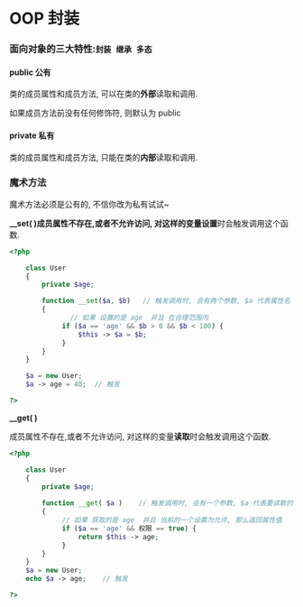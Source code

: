 # OOP 封装

### 面向对象的三大特性:`封装 继承 多态`

#### public 公有

类的成员属性和成员方法, 可以在类的**外部**读取和调用.

如果成员方法前没有任何修饰符, 则默认为 public

#### private 私有

类的成员属性和成员方法, 只能在类的**内部**读取和调用.

### 魔术方法

魔术方法必须是公有的, 不信你改为私有试试~

**\_\_set\( \)**成员属性不存在,或者不允许访问, 对这样的变量**设置**时会触发调用这个函数.

```php
<?php

    class User
    {
        private $age;

        function __set($a, $b)   // 触发调用时, 会有两个参数, $a 代表属性名   $b 代表属性值
        {
               // 如果 设置的是 age  并且 在合理范围内
             if ($a == 'age' && $b > 0 && $b < 100) {
                 $this -> $a = $b;
             } 
        }
    }

    $a = new User;
    $a -> age = 40;  // 触发

?>
```

**\_\_get\( \)**

成员属性不存在,或者不允许访问, 对这样的变量**读取**时会触发调用这个函数.

```php
<?php

	class User
	{
        private $age;
      
        function __get( $a )    // 触发调用时, 会有一个参数, $a 代表要读取的属性名
        {
          	 // 如果 获取的是 age  并且 当前的一个设置为允许, 那么返回属性值
             if ($a == 'age' && 权限 == true) {
                 return $this -> age;
             } 
        }
	}
    $a = new User;
    echo $a -> age;    // 触发

?>
```




